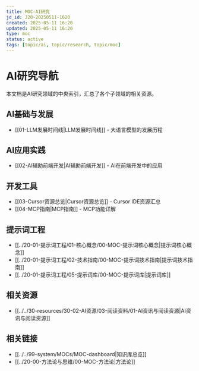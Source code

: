 ```yaml
---
title: MOC-AI研究
jd_id: J20-20250511-1620
created: 2025-05-11 16:20
updated: 2025-05-11 16:20
type: moc
status: active
tags: [topic/ai, topic/research, topic/moc]
---
```


# AI研究导航

本文档是AI研究领域的中央索引，汇总了各个子领域的相关资源。

## AI基础与发展
- [[01-LLM发展时间线|LLM发展时间线]] - 大语言模型的发展历程

## AI应用实践
- [[02-AI辅助前端开发|AI辅助前端开发]] - AI在前端开发中的应用

## 开发工具
- [[03-Cursor资源总览|Cursor资源总览]] - Cursor IDE资源汇总
- [[04-MCP指南|MCP指南]] - MCP功能详解

## 提示词工程
- [[../20-01-提示词工程/01-核心概念/00-MOC-提示词核心概念|提示词核心概念]]
- [[../20-01-提示词工程/02-技术指南/00-MOC-提示词技术指南|提示词技术指南]]
- [[../20-01-提示词工程/05-提示词库/00-MOC-提示词库|提示词库]]

## 相关资源
- [[../../30-resources/30-02-AI资源/03-阅读资料/01-AI资讯与阅读资源|AI资讯与阅读资源]]

## 相关链接
- [[../../99-system/MOCs/MOC-dashboard|知识库总览]]
- [[../20-00-方法论与思维/00-MOC-方法论|方法论]]
